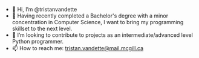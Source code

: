 - 👋 Hi, I’m @tristanvandette
- 👀 Having recently completed a Bachelor's degree with a minor concentration in Computer Science, I want to bring my programming skillset to the next level. 
- 💞️ I’m looking to contribute to projects as an intermediate/advanced level Python programmer. 
- 📫 How to reach me: tristan.vandette@mail.mcgill.ca

<!---
tristanvandette/tristanvandette is a ✨ special ✨ repository because its `README.md` (this file) appears on your GitHub profile.
You can click the Preview link to take a look at your changes.
--->
